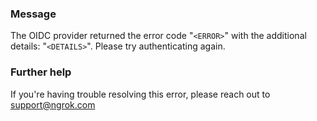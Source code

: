 
### Message
The OIDC provider returned the error code "<code>&lt;ERROR&gt;</code>" with the additional details: "<code>&lt;DETAILS&gt;</code>". Please try authenticating again.

### Further help
If you're having trouble resolving this error, please reach out to [support@ngrok.com](mailto:support@ngrok.com?subject=Help%20with%20ERR_NGROK_5211)

